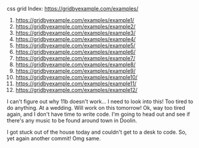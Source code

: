 css grid 
Index: https://gridbyexample.com/examples/

1. https://gridbyexample.com/examples/example1/
2. https://gridbyexample.com/examples/example2/
3. https://gridbyexample.com/examples/example3/
4. https://gridbyexample.com/examples/example4/
5. https://gridbyexample.com/examples/example5/
6. https://gridbyexample.com/examples/example6/
7. https://gridbyexample.com/examples/example7/
8. https://gridbyexample.com/examples/example8/
9. https://gridbyexample.com/examples/example9/
10. https://gridbyexample.com/examples/example10/
11. https://gridbyexample.com/examples/example11/
12. https://gridbyexample.com/examples/example12/

I can't figure out why 11b doesn't work... I need to look into this!
Too tired to do anything. At a wedding. Will work on this tomorrow!
Ok, way too tired again, and I don't have time to write code. I'm going to head out and see if there's any music to be found around town in Doolin.

I got stuck out of the house today and couldn't get to a desk to code. So, yet again another commit!
Omg same.
